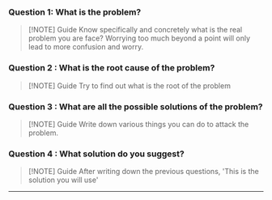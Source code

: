 
### Question 1: What is the problem?
> [!NOTE] Guide
> Know specifically and concretely what is the real problem you are face?
> Worrying too much beyond a point will only lead to more confusion and worry.


### Question 2 : What is the root cause of the problem?
> [!NOTE] Guide
> Try to find out what is the root of the problem


### Question 3 : What are all the possible solutions of the problem?
> [!NOTE] Guide
> Write down various things you can do to attack the problem.


### Question 4 : What solution do you suggest?
> [!NOTE] Guide
> After writing down the previous questions, 'This is the solution you will use'


---